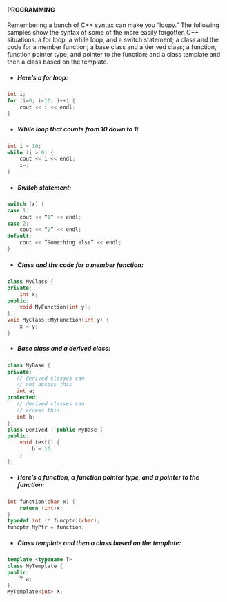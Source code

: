
#### PROGRAMMING
Remembering a bunch of C++ syntax can make you “loopy.” The following samples show the syntax of some of the more easily forgotten C++ situations: a for loop, a while loop, and a switch statement; a class and the code for a member function; a base class and a derived class; a function, function pointer type, and pointer to the function; and a class template and then a class based on the template.

- ##### Here’s a for loop:
``` c++
int i;
for (i=0; i<10; i++) {
    cout << i << endl;
}
```

- ##### While loop that counts from 10 down to 1:
```c++
int i = 10;
while (i > 0) {
    cout << i << endl;
    i—;
}
```
- ##### Switch statement:
```c++
switch (x) {
case 1:
    cout << “1” << endl;
case 2:
    cout << “2” << endl;
default:
    cout << “Something else” << endl;
}
```


- ##### Class and the code for a member function:
```c++
class MyClass {
private:
    int x;
public:
    void MyFunction(int y);
};
void MyClass::MyFunction(int y) {
    x = y;
}
```



- #####  Base class and a derived class:
```c++
class MyBase {
private:
   // derived classes can
   // not access this
   int a;   
protected:
   // derived classes can
   // access this
   int b;   
};
class Derived : public MyBase {
public:
    void test() {
        b = 10;
    }
};
```
- ##### Here’s a function, a function pointer type, and a pointer to the function:
```c++
int function(char x) {
    return (int)x;
}
typedef int (* funcptr)(char);
funcptr MyPtr = function;
```
- ##### Class template and then a class based on the template:
``` c++
template <typename T>
class MyTemplate {
public:
    T a;
};
MyTemplate<int> X;
```
